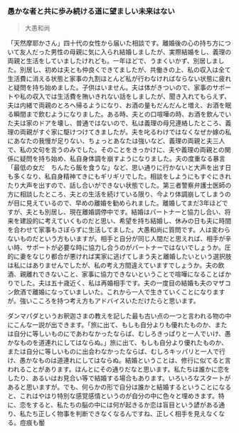 ### 愚かな者と共に歩み続ける道に望ましい未来はない

> 大愚和尚



「天然摩耶かさん」四十代の女性から届いた相談です。離婚後の心の持ち方について友人だった男性の母親に気に入られ結婚しましたが、実際結婚をし、義理の両親と生活をしていましたけれども。一年ほどで、うまくいかず、別居しました。別居し、初めは夫とも仲良くできてましたが、共働きの上、私の収入は全て生活費に消える状態と家事の九割ほとんど私が行わなければならない状態に疲れと疑問を持ち始めました。子供はいません。夫は体がきついので、家事のサポートや私の収入では生活費を賄いきれない話をしましたが、聞き入れてもらえず、夫は内緒で両親のとろへ帰るようになり、お酒の量もだんだんと増え、お酒を眠る瞬間まで飲むようになりました。ある時、夫との口喧嘩の時、お酒を飲んでいた夫は家のドアを壊し、普通ではないので、私は義理の母兄連絡したところ、義理の両親がすぐ家に駆けつけてきましたが。夫を叱るわけではなくなぜか嫁の私にあなたの我慢が足りない、ちょっとあなたは強いなど、義理の両親と夫三人で、私の文句を言うのみでした。そのことをきっかけに、夫や義理の両親との関係に疑問を持ち始め、私自身体調を崩すようになりました。夫の度重なる暴言「最低の女だ　ちんたら飯を食うな」など、思い通りに行かないと大声を出す日も多くなり、私自身精神てきにもギリギリでした。相談をしようにもすぐにきれたり大声を出すので、話し合いができない状態でした。第三者警察弁護士医師の方に相談したところ、夫との生活を続けている限り、今より体調崩してしまうのが目に見えているので、早めの離婚を勧められました。離婚してまだ3年ほどですが、夫とも別居し、現在離婚調停中です。結婚はパートナーと協力し合い、将来を建設的に考えていくものだと思い、希望を持ち結婚し、休みの日も夫に時間を合わせて家事もさぼらずに生活してました。大愚和尚に質問です。人は変わらないものだという方もいますが。相手と自分が同じ人間だと思えれば、相手が辛い時、サポートが必要な時に協力し合うのがパートナーではないでしょうか。圧的に妻をなじり都合が悪ければ実家に逃げてしまう夫と離婚したいという選択肢は私にはありませんでしたが、私の考え方間違えていますでしょうか。夫の飲酒、親離れできないこと、家事に協力できないということで喧嘩になることばかりでした。夫は五十歳近く、私は再婚相手です。夫の一度目の結婚も夫のマザコン飲酒で離婚になっていましいた。これから一人で生きていくことになりますが。強いこころを持つ考え方もアドバイスいただけたらと思います。



ダンマパダというお釈迦さまの教えを記した最も古い点の一つと言われる物の中にこんな一説が出できます。「旅に出て、もしも自分よりも優れたものか、または自分に等しいものにであわなかったならば、むしろきっぱりと一人でいけ、愚かなものを道連れにしてはならぬ。」旅に出て、もしも自分より優れたものか、または自分に等しいものに出会わなかったならば、むしろキッパリと一人で行け、愚かなものは道連れにしてはならぬ。結婚ということは、修行に似てると言われることがあります。ほんとにその通りだなと思います。私たちは誰かに恋をしたり、あるいはお見合い等で結婚する場合もあります。いろいろなスタートがあると思いますが。でも、何らかの形で自分は誰かと結婚するということになると、これはやはり特別な感覚感情というのが自分の中に色々と埋めきます。特に、恋をすると、私たちの脳の中には何が起きるか恋は盲目という諺がある通り、私たち正しく物事を判断できなくなるんですね、正しく相手を見えなくなる。痘痕も靨